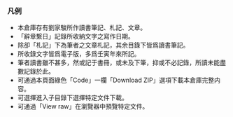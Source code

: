 ### 凡例

- 本倉庫存有劉家駿所作讀書筆記、札記、文章。
- 「辭章繫日」記錄所收納文字之寫作日期。
- 除卻「札記」下為筆者之文章札記，其余目錄下皆爲讀書筆記。
- 所收錄文字皆爲電子版，多爲壬寅年來所記。
- 筆者讀書雖不甚多，然或記于書冊，或未及下筆，抑或不必記錄，所讀未能盡數記錄於此。
- 可通過本頁面綠色「Code」一欄「Download ZIP」選項下載本倉庫完整内容。
- 可選擇進入子目錄下選擇特定文件下載。
- 可通過「View raw」在瀏覽器中預覽特定文件。
